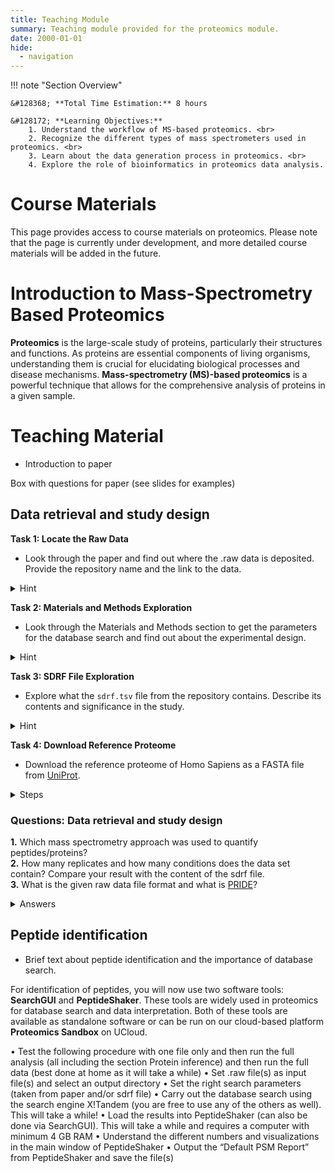 ```yaml
---
title: Teaching Module
summary: Teaching module provided for the proteomics module. 
date: 2000-01-01
hide:
  - navigation
---
```


<!--
# Put above to hide navigation (left), toc (right) or footer (bottom)

hide:
  - navigation 
  - toc
  - footer 

# You should hide the navigation if there are no subsections
# You should hide the Table of Contents if there are no important titles
-->

!!! note "Section Overview"

    &#128368; **Total Time Estimation:** 8 hours

    &#128172; **Learning Objectives:**    
        1. Understand the workflow of MS-based proteomics. <br>
        2. Recognize the different types of mass spectrometers used in proteomics. <br>
        3. Learn about the data generation process in proteomics. <br>
        4. Explore the role of bioinformatics in proteomics data analysis.
   


# Course Materials
This page provides access to course materials on proteomics. Please note that the page is currently under development, and more detailed course materials will be added in the future. 

# Introduction to Mass-Spectrometry Based Proteomics

**Proteomics** is the large-scale study of proteins, particularly their structures and functions. As proteins are essential components of living organisms, understanding them is crucial for elucidating biological processes and disease mechanisms. **Mass-spectrometry (MS)-based proteomics** is a powerful technique that allows for the comprehensive analysis of proteins in a given sample.

# Teaching Material
- Introduction to paper

Box with questions for paper (see slides for examples)

## Data retrieval and study design

**Task 1: Locate the Raw Data** <br>

  - Look through the paper and find out where the .raw data is deposited. Provide the repository name and the link to the data.
  
  <details>
  <summary>Hint</summary>
  Check the Data Availability section of the paper.
  </details>

**Task 2: Materials and Methods Exploration** <br>

  - Look through the Materials and Methods section to get the parameters for the database search and find out about the experimental design.
  
  <details>
  <summary>Hint</summary>
  Focus on sections describing the search algorithm, parameters like precursor mass tolerance, and modifications considered.
  </details>

**Task 3: SDRF File Exploration** <br>

  - Explore what the `sdrf.tsv` file from the repository contains. Describe its contents and significance in the study.
  
  <details>
  <summary>Hint</summary>
  SDRF stands for Sample and Data Relationship Format. It usually contains metadata about the samples and the experimental workflow.
  </details>

**Task 4: Download Reference Proteome** <br>

  - Download the reference proteome of Homo Sapiens as a FASTA file from [UniProt](https://www.uniprot.org).
  
  <details>
  <summary>Steps</summary>

  1. Go to [UniProt](https://www.uniprot.org). <br>
  2. Search for "Homo sapiens". <br>
  3. Select the reference proteome and download it as a FASTA file.
  </details>

### Questions: Data retrieval and study design

**1.** Which mass spectrometry approach was used to quantify peptides/proteins? <br>
**2.** How many replicates and how many conditions does the data set contain? Compare your result with the content of the sdrf file. <br>
**3.** What is the given raw data file format and what is [PRIDE](https://www.ebi.ac.uk/pride/)? <br>

  <details>
  <summary>Answers</summary>

  1. Liquid-chromatography peptide MS without labelling (label-free). <br>
  2. Six biological replicates per experimental group/condition: <br>
Three conditions: **(i)** Cu complex, **(ii)** DMSO, and **(iii)** Mn complex <br>
  3. The raw data are the files coming from the instrument (computer). These are Thermo raw files that are a proprietary file format. <br>
[PRIDE](https://www.ebi.ac.uk/pride/) is a repository for raw data from proteomics experiments (actually the largest).
  </details>

## Peptide identification

- Brief text about peptide identification and the importance of database search.

For identification of peptides, you will now use two software tools: **SearchGUI** and **PeptideShaker**. These tools are widely used in proteomics for database search and data interpretation. Both of these tools are available as standalone software or can be run on our cloud-based platform **Proteomics Sandbox** on UCloud.


• Test the following procedure with one file only and then run the full analysis (all including
the section Protein inference) and then run the full data (best done at home as it will
take a while)
• Set .raw file(s) as input file(s) and select an output directory
• Set the right search parameters (taken from paper and/or sdrf file)
• Carry out the database search using the search engine X!Tandem (you are free to use
any of the others as well). This will take a while!
• Load the results into PeptideShaker (can also be done via SearchGUI). This will take a
while and requires a computer with minimum 4 GB RAM
• Understand the different numbers and visualizations in the main window of PeptideShaker
• Output the “Default PSM Report” from PeptideShaker and save the file(s)




<!--
## Overview of Proteomics Data Workflow

Understanding the workflow of MS-based proteomics is crucial for effective data analysis. Below is a step-by-step guide:

1. **Sample Preparation**:
    - Protein extraction and digestion into peptides using enzymes like trypsin.
    - Peptide purification and concentration.

2. **Liquid Chromatography-Mass Spectrometry (LC-MS)**:
    - Separation of peptides by liquid chromatography.
    - Ionization of peptides and analysis by mass spectrometry.

3. **Data Acquisition**:
    - Collection of MS spectra representing peptide masses and their fragments.

4. **Database Search**:
    - Matching MS spectra against protein databases using search engines.
    - Generating peptide-spectrum matches (PSMs).

5. **Data Validation**:
    - Filtering and validating identified peptides and proteins.
    - Estimating false discovery rates (FDR).

6. **Quantitative Analysis**:
    - Quantifying protein abundance across different samples.
    - Analyzing differential expression and PTMs.

7. **Data Interpretation**:
    - Biological interpretation of the proteomics data.
    - Integration with other omics data.

# ![Proteomics Workflow](path/to/your/image.png)

### Questions

<details>
<summary>What are the main steps in the proteomics data workflow?</summary>
1. Sample Preparation<br>
2. Liquid Chromatography-Mass Spectrometry (LC-MS)<br>
3. Data Acquisition<br>
4. Database Search<br>
5. Data Validation<br>
6. Quantitative Analysis<br>
7. Data Interpretation
</details>

## Types of Mass Spectrometers

Different types of mass spectrometers are used in proteomics, each with specific advantages:

- **MALDI-TOF**: Matrix-Assisted Laser Desorption/Ionization-Time of Flight, suitable for large biomolecules.
- **ESI-QTOF**: Electrospray Ionization-Quadrupole Time of Flight, known for high resolution and accuracy.
- **Orbitrap**: Offers high resolution and mass accuracy, widely used in proteomics.

### Questions

<details>
<summary>What are the different types of mass spectrometers used in proteomics?</summary>
- MALDI-TOF<br>
- ESI-QTOF<br>
- Orbitrap<br>
</details>

## Data Generation in Proteomics

The process starts with the extraction of proteins from a biological sample. These proteins are then digested into smaller peptides, usually using an enzyme like trypsin. The resulting peptides are separated by liquid chromatography and then ionized before being introduced into a mass spectrometer. The mass spectrometer measures the mass-to-charge ratio of the peptides, generating spectra that represent the peptide’s mass and its fragments. These spectra are then used to infer the peptide's sequence and, ultimately, the identity and quantity of the proteins in the sample.

### Questions

<details>
<summary>What are the steps involved in generating data in proteomics?</summary>
1. Protein extraction from the biological sample<br>
2. Digestion of proteins into peptides<br>
3. Separation of peptides by liquid chromatography<br>
4. Ionization and mass spectrometry analysis<br>
5. Generation of spectra representing peptide masses and fragments<br>
6. Inference of peptide sequence, identity, and quantity of proteins<br>
</details>

## Importance and Applications

Proteomics is vital for understanding cellular processes, identifying biomarkers for diseases, and discovering new drug targets. It can be used in various fields such as cancer research, neurobiology, and infectious disease studies. By analyzing the protein expression profiles of different conditions, researchers can gain insights into disease mechanisms and identify potential therapeutic targets.

### Questions

<details>
<summary>Why is proteomics important and what are its applications?</summary>
Proteomics is important for:<br>
- Understanding cellular processes<br>
- Identifying biomarkers for diseases<br>
- Discovering new drug targets<br>
<br>
Applications include:<br>
- Cancer research<br>
- Neurobiology<br>
- Infectious disease studies<br>
</details>

# Bioinformatics Analysis in Proteomics

The vast amount of data generated by MS-based proteomics requires sophisticated bioinformatics tools for analysis. These tools help to identify and quantify proteins, analyze post-translational modifications, and compare protein expression levels across different samples.

## Database Search and Spectral Libraries

Protein identification involves matching MS spectra against protein databases:

- **Database Search**: Algorithms like Mascot and MS-GF+ search for peptide sequences that match the observed spectra.
- **Spectral Libraries**: Collections of known spectra used to identify peptides with high confidence.

### Questions

<details>
<summary>What are the two main methods for protein identification?</summary>
- Database Search<br>
- Spectral Libraries<br>
</details>

## Data Quality and Validation

Ensuring data quality and validation is critical:

- **Quality Control**: Implementing standards and replicates.
- **Validation**: Using false discovery rates (FDR) and decoy databases to confirm peptide and protein identifications.

### Questions

<details>
<summary>How is data quality ensured in proteomics?</summary>
- Implementing standards and replicates for quality control<br>
- Using false discovery rates (FDR) and decoy databases for validation<br>
</details>

## Quantitative Proteomics

Quantitative approaches in proteomics:

- **Label-Free Quantification**: Measures peptide intensities directly from MS data.
- **SILAC (Stable Isotope Labeling by Amino acids in Cell culture)**: Incorporates stable isotopes into proteins for relative quantification.
- **TMT (Tandem Mass Tags)**: Uses chemical tags for multiplexed quantification.

### Questions

<details>
<summary>What are the main quantitative approaches in proteomics?</summary>
- Label-Free Quantification<br>
- SILAC (Stable Isotope Labeling by Amino acids in Cell culture)<br>
- TMT (Tandem Mass Tags)<br>
</details>

## Post-Translational Modifications (PTMs)

PTMs are critical for protein function:

- **Types of PTMs**: Phosphorylation, glycosylation, ubiquitination, etc.
- **Analysis Tools**: Software for detecting and quantifying PTMs.

### Questions

<details>
<summary>What are some common post-translational modifications (PTMs)?</summary>
- Phosphorylation<br>
- Glycosylation<br>
- Ubiquitination<br>
</details>

## Challenges and Limitations

Common challenges in proteomics include:

- **Sample Complexity**: High complexity and dynamic range of proteomes.
- **Data Interpretation**: Integrating large datasets and biological relevance.

### Questions

<details>
<summary>What are common challenges in proteomics?</summary>
- Sample complexity<br>
- Data interpretation<br>
</details>

## Software Tools

Several software tools are used in proteomics data analysis, including Mascot, X! Tandem, and MaxQuant. However, this teaching material will focus on **SearchGUI** and **PeptideShaker**.

### SearchGUI

SearchGUI is an open-source graphical user interface that allows users to configure and run proteomics search engines like X! Tandem, MS-GF+, and Comet. It provides a user-friendly platform for setting up the search parameters, selecting the appropriate databases, and running multiple search engines simultaneously. This enhances the reliability of peptide and protein identification by combining results from different algorithms.

### PeptideShaker

PeptideShaker is a comprehensive platform for the visualization and analysis of proteomics data. It takes the search results generated by SearchGUI and integrates them into an intuitive interface. PeptideShaker allows users to validate and interpret the results, perform protein inference, and quantify proteins across different samples. It also provides various statistical and visualization tools to help users understand their data better.

### Questions

<details>
<summary>What are the functions of SearchGUI and PeptideShaker?</summary>
- **SearchGUI**: Configures and runs proteomics search engines, enhances reliability by combining results from different algorithms.<br>
- **PeptideShaker**: Visualizes and analyzes proteomics data, validates and interprets results, performs protein inference, quantifies proteins, and provides statistical and visualization tools.<br>
</details>

## Usage and Benefits

SearchGUI and PeptideShaker streamline the proteomics workflow by automating complex steps and providing powerful tools for data analysis. They are widely used due to their flexibility, compatibility with various search engines, and robust visualization capabilities. These tools enable researchers to handle large datasets efficiently and derive meaningful biological insights, making them indispensable in modern proteomics research.

### Questions

<details>
<summary>Why are SearchGUI and PeptideShaker widely used in proteomics?</summary>
- They streamline the proteomics workflow<br>
- Provide powerful tools for data analysis<br>
- Offer flexibility and compatibility with various search engines<br>
- Provide robust visualization capabilities<br>
</details>

# Case Studies and Applications

Examples of impactful proteomics studies:

- **Cancer Research**: Identification of biomarkers for early detection.
- **Neurobiology**: Understanding protein changes in neurodegenerative diseases.

# Future Trends in Proteomics and Bioinformatics

Emerging trends and technologies:

- **Artificial Intelligence**: Machine learning algorithms for data analysis.
- **Single-Cell Proteomics**: Techniques for analyzing proteins at the single-cell level.

# Resources and Further Reading

For further learning, explore the following resources:

- **Textbooks**: "Proteomics: Principles, Techniques, and Applications" by Richard Twyman.
- **Online Courses**: Coursera, edX, and other platforms offer courses on proteomics.
- **Workshops**: Attend workshops and conferences to stay updated on the latest developments.

-->